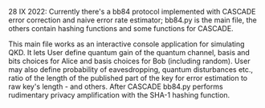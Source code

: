 28 IX 2022:
Currently there's a bb84 protocol implemented with CASCADE error correction and naive error rate estimator; bb84.py is the main file, the others contain hashing functions and some functions for CASCADE.

This main file works as an interactive console application for simulating QKD. It lets User define quantum gain of the quantum channel, basis and bits choices for Alice and basis choices for Bob (including random). User may also define probability of eavesdropping, quantum disturbances etc., ratio of the length of the published part of the key for error estimation to raw key's length - and others. After CASCADE bb84.py performs rudimentary privacy amplification with the SHA-1 hashing function.
